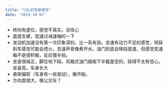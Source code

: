 ```yaml
---
title: "C4L的驾驶感受"
date: "2019-10-02"
---
```


- 转向有虚位，感觉不真实，没信心
- 底盘生硬，低速过减速嘣的一下
- 发动机加速没有第一次印象深刻，比一系有劲。怠速有动力不足的感觉，轻踩刹车感觉可能会熄火，怠速声音像煮开水。油门到底会降挡提速，但感觉变速箱不是很积极，反应慢半拍。
- 坐姿很端正，脚往地下踩。风箱式油门踏板下半截是空的，踩得不太有信心。坐姿高，车身长大
- 悬架偏软（车身有一些晃动），像开船。
- 方向盘很大，像公交车？
